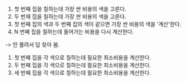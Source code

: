 1. 첫 번째 집을 칠하는데 가장 싼 비용의 색을 고른다.
2. 두 번재 집을 칠하는데 가장 싼 비용의 색을 고른다.
3. 첫 번째 집의 색과 두 번째 집의 색이 같으면 가장 싼 비용의 색을 '계산'한다.
4. N 번째 집을 칠하는데 들어가는 비용을 다시 계산한다.

-> 안 풀려서 답 찾아 봄.

1. 첫 번째 집을 각 색으로 칠하는데 필요한 최소비용을 계산한다.
2. 두 번째 집을 각 색으로 칠하는데 필요한 최소비용을 계산한다.
3. 세 번째 집을 각 색으로 칠하는데 필요한 최소비용을 계산한다.